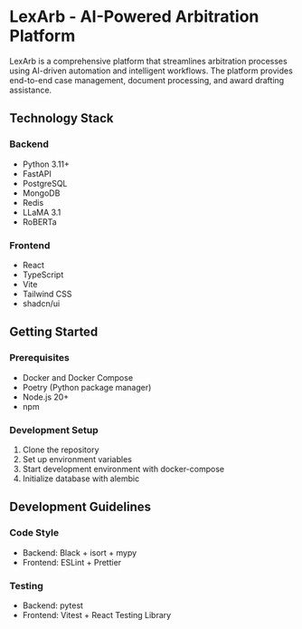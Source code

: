 # LexArb - AI-Powered Arbitration Platform

LexArb is a comprehensive platform that streamlines arbitration processes using AI-driven automation and intelligent workflows. The platform provides end-to-end case management, document processing, and award drafting assistance.

## Technology Stack

### Backend
- Python 3.11+
- FastAPI
- PostgreSQL
- MongoDB
- Redis
- LLaMA 3.1
- RoBERTa

### Frontend
- React
- TypeScript
- Vite
- Tailwind CSS
- shadcn/ui

## Getting Started

### Prerequisites
- Docker and Docker Compose
- Poetry (Python package manager)
- Node.js 20+
- npm

### Development Setup

1. Clone the repository
2. Set up environment variables
3. Start development environment with docker-compose
4. Initialize database with alembic

## Development Guidelines

### Code Style
- Backend: Black + isort + mypy
- Frontend: ESLint + Prettier

### Testing
- Backend: pytest
- Frontend: Vitest + React Testing Library